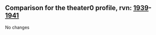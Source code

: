 ## Comparison for the theater0 profile, rvn: [1939](https://github.com/PRO100KatYT/FortniteProfileRevisions/tree/main/profiles/theater0/1939%20theater0.json)-[1941](https://github.com/PRO100KatYT/FortniteProfileRevisions/tree/main/profiles/theater0/1941%20theater0.json)

No changes

